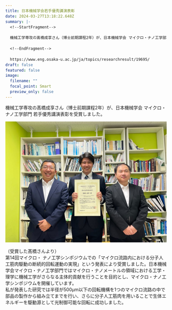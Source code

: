```yaml
---
title: 日本機械学会若手優秀講演表彰
date: 2024-03-27T13:18:22.648Z
summary: |-
  <!--StartFragment-->

  機械工学専攻の髙橋成享さん（博士前期課程2年）が、日本機械学会 マイクロ・ナノ工学部門 若手優秀講演表彰を受賞しました。

  <!--EndFragment-->

  https://www.eng.osaka-u.ac.jp/ja/topics/researchresult/19695/
draft: false
featured: false
image:
  filename: ""
  focal_point: Smart
  preview_only: false
---
```

<!--StartFragment-->

機械工学専攻の髙橋成享さん（博士前期課程2年）が、日本機械学会 マイクロ・ナノ工学部門 若手優秀講演表彰を受賞しました。

<!--EndFragment-->

![](img_1681_anonymous-1024x768.jpg)

<!--StartFragment-->

（受賞した髙橋さんより）\
第14回マイクロ・ ナノ工学シンポジウムでの「マイクロ流路内における分子人工筋肉駆動の断続的回転運動の実現」という発表により受賞しました。日本機械学会マイクロ・ナノ工学部門ではマイクロ・ナノメートルの領域における工学・理学に機械工学がさらなる主体的貢献を行うことを目的とし、マイクロ・ナノ工学シンポジウムを開催しています。\
私が発表した研究では半径が500µm以下の回転機構を1つのマイクロ流路の中で部品の製作から組み立てまでを行い、さらに分子人工筋肉を用いることで生体エネルギーを駆動源として光制御可能な回転に成功しました。

<!--EndFragment-->